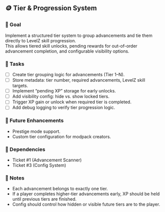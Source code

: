 ## 🪙 Tier & Progression System

### 🎯 Goal
Implement a structured tier system to group advancements and tie them directly to LevelZ skill progression.  
This allows tiered skill unlocks, pending rewards for out-of-order advancement completion, and configurable visibility options.

### 🧩 Tasks
- [ ] Create tier grouping logic for advancements (Tier 1–N).
- [ ] Store metadata: tier number, required advancements, LevelZ skill targets.
- [ ] Implement “pending XP” storage for early unlocks.
- [ ] Add visibility config: hide vs. show locked tiers.
- [ ] Trigger XP gain or unlock when required tier is completed.
- [ ] Add debug logging to verify tier progression logic.

### 🧪 Future Enhancements
- Prestige mode support.
- Custom tier configuration for modpack creators.

### 📌 Dependencies
- Ticket #1 (Advancement Scanner)
- Ticket #3 (Config System)

### 🧠 Notes
- Each advancement belongs to exactly one tier.
- If a player completes higher-tier advancements early, XP should be held until previous tiers are finished.
- Config should control how hidden or visible future tiers are to the player.

